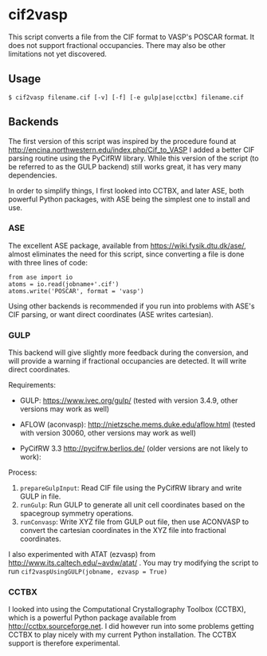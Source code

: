 # cif2vasp

This script converts a file from the CIF format to VASP's POSCAR format.
It does not support fractional occupancies. There may also be other 
limitations not yet discovered.

## Usage
  
    $ cif2vasp filename.cif [-v] [-f] [-e gulp|ase|cctbx] filename.cif

## Backends

The first version of this script was inspired by the procedure found at
http://encina.northwestern.edu/index.php/Cif_to_VASP
I added a better CIF parsing routine using the PyCifRW library.
While this version of the script (to be referred to as the GULP backend) 
still works great, it has very many dependencies.

In order to simplify things, I first looked into CCTBX, and later ASE,
both powerful Python packages, with ASE being the simplest one to install
and use.

### ASE

The excellent ASE package, available from https://wiki.fysik.dtu.dk/ase/,
almost eliminates the need for this script, since converting a file is done with three lines of code:

    from ase import io
    atoms = io.read(jobname+'.cif')
    atoms.write('POSCAR', format = 'vasp')

Using other backends is recommended if you run into problems with ASE's 
CIF parsing, or want direct coordinates (ASE writes cartesian).

### GULP 

This backend will give slightly more feedback during the conversion, and
will provide a warning if fractional occupancies are detected. 
It will write direct coordinates.

Requirements:

 *  GULP: 
    https://www.ivec.org/gulp/
    (tested with version 3.4.9, other versions may work as well)

 *  AFLOW (aconvasp): 
    http://nietzsche.mems.duke.edu/aflow.html
    (tested with version 30060, other versions may work as well)

 *  PyCifRW 3.3 
    http://pycifrw.berlios.de/ 
    (older versions are not likely to work):

Process:

 1.  `prepareGulpInput`: Read CIF file using the PyCifRW library and write GULP in file. 
 3.  `runGulp`: Run GULP to generate all unit cell coordinates based on the spacegroup symmetry operations.
 4.  `runConvasp`: Write XYZ file from GULP out file, then use ACONVASP to convert the cartesian coordinates 
      in the XYZ file into fractional coordinates.

I also experimented with ATAT (ezvasp) from http://www.its.caltech.edu/~avdw/atat/ .
You may try modifying the script to run `cif2vaspUsingGULP(jobname, ezvasp = True)`

### CCTBX

I looked into using the Computational Crystallography Toolbox (CCTBX), 
which is a powerful Python package available from http://cctbx.sourceforge.net.
I did however run into some problems getting CCTBX to play nicely with my current Python 
installation. The CCTBX support is therefore experimental.

